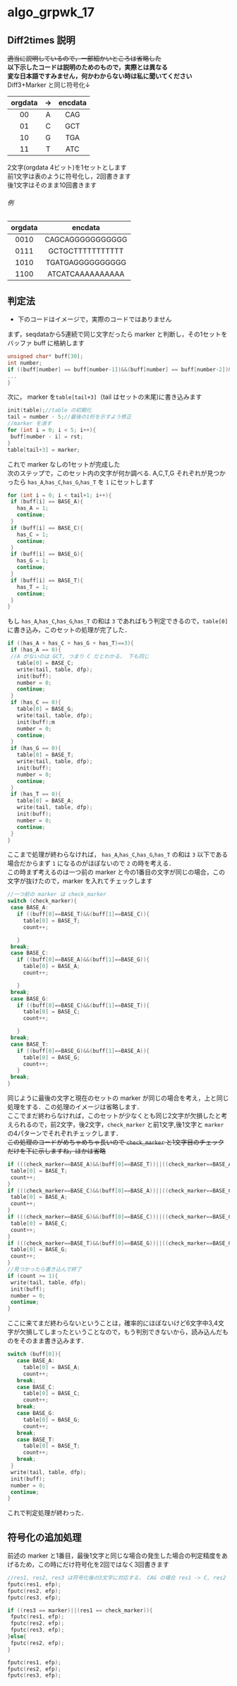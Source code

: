 # algo_grpwk_17
## Diff2times 説明
~~適当に説明しているので，一部細かいところは省略した~~  
**以下示したコードは説明のためのもので，実際とは異なる**  
**変な日本語ですみません，何かわからない時は私に聞いてください**  
Diff3+Marker と同じ符号化↓


| orgdata |->| encdata |
|:---:|:---:|:---:| 
| 00 |A| CAG |
| 01 |C| GCT |
| 10 |G| TGA |
| 11 |T| ATC |

2文字(orgdata 4ビット)を1セットとします  
前1文字は表のように符号化し，2回書きます  
後1文字はそのまま10回書きます  
###### 例  
| orgdata | encdata |
|:---:|:---:| 
| 0010 | CAGCAGGGGGGGGGGG |
| 0111 | GCTGCTTTTTTTTTTT |
| 1010 | TGATGAGGGGGGGGGG |
| 1100 | ATCATCAAAAAAAAAA | 
## 判定法
- 下のコードはイメージで，実際のコードではありません  
  
まず，seqdataから5連続で同じ文字だったら marker と判断し，その1セットをバッファ buff に格納します  
 ```C
 unsigned char* buff[30];
 int number;
 if ((buff[number] == buff[number-1])&&(buff[number] == buff[number-2])&&(buff[number] == buff[number-3])&&(buff[number] == buff[number-4])){
 ...
 }
 ```
 次に， marker を`table[tail+3]`（tail はセットの末尾)に書き込みます
 ```C
init(table);//table の初期化
tail = number - 5;//最後の1桁を示すよう修正
//marker を消す
for (int i = 0; i < 5; i++){
  buff[number - i] = rst;
}
table[tail+3] = marker;
 ```
 これで marker なしの1セットが完成した  
 次のステップで，このセット内の文字が何か調べる. A,C,T,G それぞれが見つかったら `has_A`,`has_C`,`has_G`,`has_T` を `1` にセットします
 ```C
 for (int i = 0; i < tail+1; i++){
  if (buff[i] == BASE_A){
    has_A = 1;
    continue;
  }
  if (buff[i] == BASE_C){
    has_C = 1;
    continue;
  }
  if (buff[i] == BASE_G){
    has_G = 1;
    continue;
  }
  if (buff[i] == BASE_T){
    has_T = 1;
    continue;
  }
}
 ```
 もし `has_A`,`has_C`,`has_G`,`has_T` の和は `3` であればもう判定できるので，`table[0]`に書き込み，このセットの処理が完了した．
 ```C
 if ((has_A + has_C + has_G + has_T)==3){
  if (has_A == 0){
  //A がないのは GCT, つまり C だとわかる， 下も同じ
    table[0] = BASE_C;
    write(tail, table, dfp);
    init(buff);
    number = 0;
    continue;
  }
  if (has_C == 0){
    table[0] = BASE_G;
    write(tail, table, dfp);
    init(buff);m
    number = 0;
    continue;
  }
  if (has_G == 0){
    table[0] = BASE_T;
    write(tail, table, dfp);
    init(buff);
    number = 0;
    continue;
  }
  if (has_T == 0){
    table[0] = BASE_A;
    write(tail, table, dfp);
    init(buff);
    number = 0;
    continue;
  }
}
 ```
 ここまで処理が終わらなければ， `has_A`,`has_C`,`has_G`,`has_T` の和は `3` 以下である場合だからまず `1` になるのがほぼないので `2` の時を考える．  
 この時まず考えるのは一つ前の marker と今の1番目の文字が同じの場合，この文字が抜けたので，marker を入れてチェックします
 ```C
 //一つ前の marker は check_marker
 switch (check_marker){
  case BASE_A:
    if ((buff[0]==BASE_T)&&(buff[1]==BASE_C)){
      table[0] = BASE_T;
      count++;

    }
  break;
  case BASE_C:
    if ((buff[0]==BASE_A)&&(buff[1]==BASE_G)){
      table[0] = BASE_A;
      count++;

    }
  break;
  case BASE_G:
    if ((buff[0]==BASE_C)&&(buff[1]==BASE_T)){
      table[0] = BASE_C;
      count++;

    }
  break;
  case BASE_T:
    if ((buff[0]==BASE_G)&&(buff[1]==BASE_A)){
      table[0] = BASE_G;
      count++;
    }
  break;
}
 ```
 同じように最後の文字と現在のセットの marker が同じの場合を考え，上と同じ処理をする．この処理のイメージは省略します．  
 ここでまだ終わらなければ，このセットが少なくとも同じ2文字が欠損したと考えられるので，前2文字，後2文字，`check_marker` と前1文字,後1文字と `marker` の4パターンでそれぞれチェックします．  
 ~~この処理のコードがめちゃめちゃ長いので `check_marker` と1文字目のチェックだけを下に示しますね，ほかは省略~~
 ```C
 if (((check_marker==BASE_A)&&(buff[0]==BASE_T))||((check_marker==BASE_A)&&(buff[0]==BASE_C))||((check_marker==BASE_T)&&(buff[0]==BASE_C))){
  table[0] = BASE_T;
  count++;
}
if (((check_marker==BASE_C)&&(buff[0]==BASE_A))||((check_marker==BASE_C)&&(buff[0]==BASE_G))||((check_marker==BASE_A)&&(buff[0]==BASE_G))){
  table[0] = BASE_A;
  count++;
}
if (((check_marker==BASE_G)&&(buff[0]==BASE_C))||((check_marker==BASE_C)&&(buff[0]==BASE_T))||((check_marker==BASE_G)&&(buff[0]==BASE_T))){
  table[0] = BASE_C;
  count++;
}
if (((check_marker==BASE_T)&&(buff[0]==BASE_G))||((check_marker==BASE_G)&&(buff[0]==BASE_A))||((check_marker==BASE_T)&&(buff[0]==BASE_A))){
  table[0] = BASE_G;
  count++;
}
//見つかったら書き込んで終了
if (count >= 1){
  write(tail, table, dfp);
  init(buff);
  number = 0;
  continue;
}
 ```
 ここに来てまだ終わらないということは，確率的にほぼないけど6文字中3,4文字が欠損してしまったということなので，もう判別できないから，読み込んだものをそのまま書き込みます．
 ```C
 switch (buff[0]){
    case BASE_A:
      table[0] = BASE_A;
      count++;
    break;
    case BASE_C:
      table[0] = BASE_C;
      count++;
    break;
    case BASE_G:
      table[0] = BASE_G;
      count++;
    break;
    case BASE_T:
      table[0] = BASE_T;
      count++;
    break;
  }
  write(tail, table, dfp);
  init(buff);
  number = 0;
  continue;
}
 ```
 これで判定処理が終わった．  
 ## 符号化の追加処理
 前述の marker と1番目，最後1文字と同じな場合の発生した場合の判定精度をあげるため，この時にだけ符号化を2回ではなく3回書きます  
 ```C
 //res1, res2, res3 は符号化後の3文字に対応する， CAG の場合 res1 -> C, res2 -> A, res3 -> G
fputc(res1, efp);
fputc(res2, efp);
fputc(res3, efp);

if ((res3 == marker)||(res1 == check_marker)){
  fputc(res1, efp);
  fputc(res2, efp);
  fputc(res3, efp);
}else{
  fputc(res2, efp);
}

fputc(res1, efp);
fputc(res2, efp);
fputc(res3, efp);
 ```
